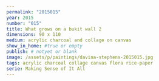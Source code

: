 ```yaml
---
permalink: "2015015"
year: 2015
number: "015"
title: What grows on a bukit wall 2
dimensions: 90 x 110
medium: acrylic charcoal and collage on canvas
show_in_home: #true or empty
publish: # notyet or blank
image: /assets/p/paintings/davina-stephens-2015015.jpg
tags: acrylic charcoal collage canvas flora rice-paper
serie: Making Sense of It All
---
```


